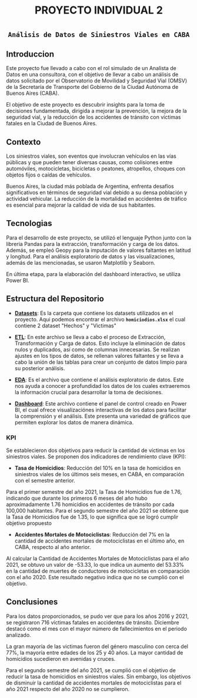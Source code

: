 
<h1 align="center"> PROYECTO INDIVIDUAL 2 </h1>

# <h2 align="center">**`Análisis de Datos de Siniestros Viales en CABA`**</h2>

## Introduccion
Este proyecto fue llevado a cabo con el rol simulado de un Analista de Datos en una consultora, con el objetivo de llevar a cabo un análisis de datos solicitado por el Observatorio de Movilidad y Seguridad Vial (OMSV) de la Secretaría de Transporte del Gobierno de la Ciudad Autónoma de Buenos Aires (CABA).

El objetivo de este proyecto es descubrir insights para la toma de decisiones fundamentada, dirigida a mejorar la prevención, la mejora de la seguridad vial, y la reducción de los accidentes de tránsito con víctimas fatales en la Ciudad de Buenos Aires.

## Contexto
Los siniestros viales, son eventos que involucran vehículos en las vías públicas y que pueden tener diversas causas, como colisiones entre automóviles, motocicletas, bicicletas o peatones, atropellos, choques con objetos fijos o caídas de vehículos.

Buenos Aires, la ciudad más poblada de Argentina, enfrenta desafíos significativos en términos de seguridad vial debido a su densa población y actividad vehicular. La reducción de la mortalidad en accidentes de tráfico es esencial para mejorar la calidad de vida de sus habitantes.

## Tecnologias
Para el desarrollo de este proyecto, se utilizó el lenguaje Python junto con la libreria Pandas para la extracción, transformación y carga de los datos. Además, se empleó Geopy para la imputación de valores faltantes en latitud y longitud. Para el análisis exploratorio de datos y las visualizaciones, además de las mencionadas, se usaron Matplotlib y Seaborn.

En última etapa, para la elaboración del dashboard interactivo, se utiliza Power BI.

## Estructura del Repositorio 

-   **[Datasets](https://github.com/pablongrs/PI02-Siniestros-viales/tree/master/Datasets)**: Es la carpeta que contiene los datasets utilizados en el proyecto. Aqui podemos encontrar el archivo **`homiciodios.xlsx`** el cual contiene 2 dataset "Hechos" y "Victimas"

-   **[ETL](https://github.com/pablongrs/PI02-Siniestros-viales/blob/master/Notebooks/ETL-Homicidios.ipynb)**: En este archivo se lleva a cabo el proceso de Extracción, Transformación y Carga de datos. Esto incluye la eliminación de datos nulos y duplicados, así como de columnas innecesarias. Se realizan ajustes en los tipos de datos, se rellenan valores faltantes y se lleva a cabo la unión de las tablas para crear un conjunto de datos limpio para su posterior análisis.

-   **[EDA](https://github.com/pablongrs/PI02-Siniestros-viales/blob/master/Notebooks/EDA.ipynb)**: Es el archivo que contiene el análisis exploratorio de datos. Este nos ayuda a conocer a profundidad los datos de los cuales extraeremos la información crucial para desarrollar la toma de decisiones.

-   **[Dashboard](https://github.com/pablongrs/PI02-Siniestros-viales/blob/master/Dashboard.pbix)**: Este archivo contiene el panel de control creado en Power BI, el cual ofrece visualizaciónes interactivas de los datos para facilitar la comprensión y el análisis. Este presenta una variedad de gráficos que permiten explorar los datos de manera dinámica.


### KPI
Se establecieron dos objetivos para reducir la cantidad de víctimas en los siniestros viales. Se proponen dos indicadores de rendimiento clave (KPI):

- **Tasa de Homicidios**: Reducción del 10% en la tasa de homicidios en siniestros viales de los últimos seis meses, en CABA, en comparación con el semestre anterior.

Para el primer semestre del año 2021, la Tasa de Homicidios fue de 1.76, indicando que durante los primeros 6 meses del año hubo aproximadamente 1.76 homicidios en accidentes de tránsito por cada 100,000 habitantes.
Para el segundo semestre del año 2021 se obtiene que la Tasa de Homicidios fue de 1.35, lo que significa que se logró cumplir objetivo propuesto

- **Accidentes Mortales de Motociclistas**: Reducción del 7% en la cantidad de accidentes mortales de motociclistas en el último año, en CABA, respecto al año anterior.

Al calcular la Cantidad de Accidentes Mortales de Motociclistas para el año 2021, se obtuvo un valor de -53.33, lo que indica un aumento del 53.33% en la cantidad de muertes de conductores de motocicletas en comparación con el año 2020. Este resultado negativo indica que no se cumplió con el objetivo.

## Conclusiones
Para los datos proporcionados, se pudo ver que para los años 2016 y 2021, se registraron 716 víctimas fatales en accidentes de tránsito. Diciembre destacó como el mes con el mayor número de fallecimientos en el periodo analizado.

La gran mayoría de las victimas fueron del género masculino con cerca del 77%, la mayoría entre edades de los 25 y 40 años. La mayor cantidad de homicidios sucedieron en avenidas y cruces.

Para el segundo semestre del año 2021, se cumplió con el objetivo de reducir la tasa de homicidios en siniestros viales. Sin embargo, los objetivos de disminuir la cantidad de accidentes mortales de motociclistas para el año 2021 respecto del año 2020 no se cumplieron.

